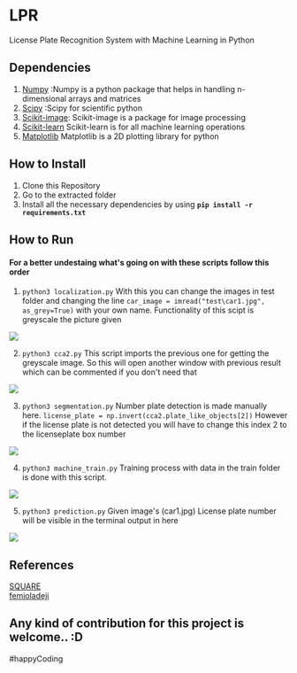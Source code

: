 # LPR

License Plate Recognition System with Machine Learning in Python

## Dependencies

1. [Numpy](http://docs.scipy.org/doc/numpy-1.10.0) :Numpy is a python package that helps in handling n-dimensional arrays and matrices
1. [Scipy](http://scipy.org/) :Scipy for scientific python
1. [Scikit-image](http://scikit-image.org/): Scikit-image is a package for image processing
1. [Scikit-learn](http://scikit-learn.org/) Scikit-learn is for all machine learning operations
1. [Matplotlib](http://matplotlib.org/) Matplotlib is a 2D plotting library for python

## How to Install

1. Clone this Repository
2. Go to the extracted folder
3. Install all the necessary dependencies by using
<b>`pip install -r requirements.txt`</b>

## How to Run

#### For a better undestaing what's going on with these scripts follow this order

1. `python3 localization.py` With this you can change the images in test folder and changing the line 
`car_image = imread("test\car1.jpg", as_grey=True)`
with your own name. Functionality of this scipt is greyscale the picture given

![](https://i.imgur.com/reM5iLg.png)




2. `python3 cca2.py` This script imports the previous one for getting the greyscale image. So this will open another window with previous result which can be commented if you don't need that

![](https://i.imgur.com/0QsXUx8.png)


3. `python3 segmentation.py` Number plate detection is made manually here. 
`license_plate = np.invert(cca2.plate_like_objects[2])`
However if the license plate is not detected you will have to change this index 2 to the licenseplate box number

![](https://i.imgur.com/wq435Iv.png)


4. `python3 machine_train.py` Training process with data in the train folder is done with this script.

![](https://i.imgur.com/We6FyjU.png)


5. `python3 prediction.py` Given image's (car1.jpg) License plate number will be visible in the terminal output in here

![](https://i.imgur.com/1Lk4muI.png)


## References

[SQUARE](https://blog.devcenter.co/developing-a-license-plate-recognition-system-with-machine-learning-in-python-787833569ccd) <br/>
[femioladeji](https://github.com/femioladeji/License-Plate-Recognition-Nigerian-vehicles)


## Any kind of contribution for this project is welcome.. :D

#happyCoding


